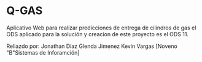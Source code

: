 # Q-GAS

Aplicativo Web para realizar predicciones de entrega de cilindros de gas el ODS aplicado para la solución y creacion de este proyecto es el ODS 11.

Reliazdo por: 
Jonathan Díaz
Glenda Jimenez
Kevin Vargas
[Noveno "B"Sistemas de Inforamción]
